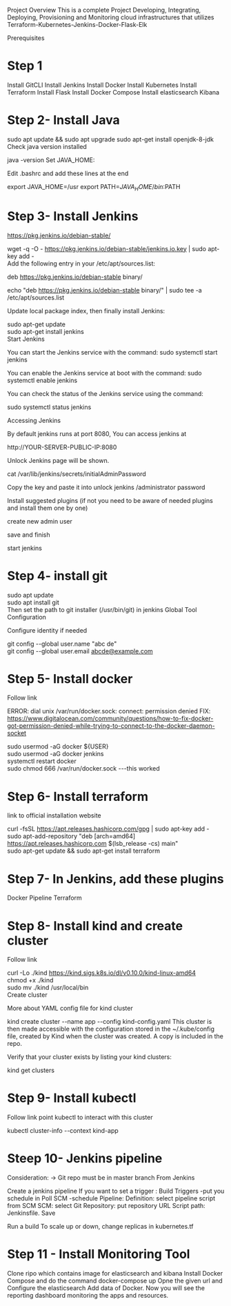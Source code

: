 Project Overview
This is a complete Project Developing, Integrating, Deploying, Provisioning and Monitoring cloud infrastructures that utilizes Terraform-Kubernetes-Jenkins-Docker-Flask-Elk

Prerequisites

# Step 1
Install GitCLI
Install Jenkins
Install Docker
Install Kubernetes
Install Terraform
Install Flask
Install Docker Compose
Install elasticsearch Kibana 

# Step 2- Install Java
sudo apt update && sudo apt upgrade 
sudo apt-get install openjdk-8-jdk
Check java version installed

java -version
Set JAVA_HOME:

Edit .bashrc and add these lines at the end

  export JAVA_HOME=/usr
  export PATH=$JAVA_HOME/bin:$PATH
# Step 3- Install Jenkins
https://pkg.jenkins.io/debian-stable/

wget -q -O - https://pkg.jenkins.io/debian-stable/jenkins.io.key | sudo apt-key add -  
Add the following entry in your /etc/apt/sources.list:

deb https://pkg.jenkins.io/debian-stable binary/

echo "deb https://pkg.jenkins.io/debian-stable binary/" | sudo tee -a /etc/apt/sources.list

Update local package index, then finally install Jenkins:

  sudo apt-get update  
  sudo apt-get install jenkins  
Start Jenkins

You can start the Jenkins service with the command:
sudo systemctl start jenkins

You can enable the Jenkins service at boot with the command:
sudo systemctl enable jenkins

You can check the status of the Jenkins service using the command:

sudo systemctl status jenkins

Accessing Jenkins

By default jenkins runs at port 8080, You can access jenkins at

http://YOUR-SERVER-PUBLIC-IP:8080

Unlock Jenkins page will be shown.

cat /var/lib/jenkins/secrets/initialAdminPassword

Copy the key and paste it into unlock jenkins /administrator password

Install suggested plugins (if not you need to be aware of needed plugins and install them one by one)

create new admin user

save and finish

start jenkins

# Step 4- install git
sudo apt update  
sudo apt install git  
Then set the path to git installer (/usr/bin/git) in jenkins Global Tool Configuration

Configure identity if needed

git config --global user.name "abc de"   
git config --global user.email abcde@example.com
# Step 5- Install docker
Follow link

ERROR: dial unix /var/run/docker.sock: connect: permission denied
FIX: https://www.digitalocean.com/community/questions/how-to-fix-docker-got-permission-denied-while-trying-to-connect-to-the-docker-daemon-socket

sudo usermod -aG docker ${USER}  
sudo usermod -aG docker jenkins  
systemctl restart docker  
sudo chmod 666 /var/run/docker.sock ---this worked
# Step 6- Install terraform
link to official installation website

curl -fsSL https://apt.releases.hashicorp.com/gpg | sudo apt-key add -  
sudo apt-add-repository "deb [arch=amd64] https://apt.releases.hashicorp.com $(lsb_release -cs) main"  
sudo apt-get update && sudo apt-get install terraform
# Step 7- In Jenkins, add these plugins
Docker Pipeline
Terraform
# Step 8- Install kind and create cluster
Follow link

curl -Lo ./kind https://kind.sigs.k8s.io/dl/v0.10.0/kind-linux-amd64  
chmod +x ./kind  
sudo mv ./kind /usr/local/bin  
Create cluster

More about YAML config file for kind cluster

kind create cluster --name app --config kind-config.yaml
This cluster is then made accessible with the configuration stored in the ~/.kube/config file, created by Kind when the cluster was created. A copy is included in the repo.

Verify that your cluster exists by listing your kind clusters:

kind get clusters

# Step 9- Install kubectl
Follow link
point kubectl to interact with this cluster

kubectl cluster-info --context kind-app
# Steep 10- Jenkins pipeline
Consideration: -> Git repo must be in master branch
From Jenkins

Create a jenkins pipeline
If you want to set a trigger : Build Triggers -put you schedule in Poll SCM -schedule
Pipeline:
Definition: select pipeline script from SCM
SCM: select Git
Repository: put repository URL
Script path: Jenkinsfile.
Save

Run a build
To scale up or down, change replicas in kubernetes.tf
# Step 11 - Install Monitoring Tool
Clone ripo which contains image for elasticsearch and kibana
Install Docker Compose and do the command docker-compose up
Opne the given url and Configure the elasticsearch 
Add data of Docker.
Now you will see the reporting dashboard monitoring the apps and resources. 

